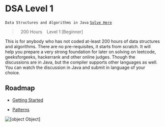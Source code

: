 # DSA Level 1

`Data Structures and Algorithms in Java` [`Solve Here`](https://www.pepcoding.com/resources/online-java-foundation)
>  200 Hours   Level 1 [Beginner]

This is for anybody who has not coded at-least 200 hours of data structures and algorithms. There are no pre-requisites, it starts from scratch. It will help you prepare a very strong foundation for later on solving on leetcode, geeksforgeeks, hackerrank and other online judges. Though the discussions are in Java, but the compiler supports other languages as well. You can watch the discussion in Java and submit in language of your choice.



## Roadmap

- [Getting Started](https://github.com/thatbeautifuldream/dsa-level1/tree/main/001-getting-started)

- [Patterns](https://github.com/thatbeautifuldream/dsa-level1/tree/main/002-patterns)

![[object Object]](https://socialify.git.ci/thatbeautifuldream/dsa-level1/image?description=1&language=1&name=1&owner=1&pattern=Brick%20Wall&theme=Dark)
